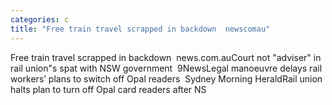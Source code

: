 ```yaml
---
categories: c
title: "Free train travel scrapped in backdown  newscomau"
---
```

Free train travel scrapped in backdown&nbsp;&nbsp;news.com.auCourt not "adviser" in rail union"s spat with NSW government&nbsp;&nbsp;9NewsLegal manoeuvre delays rail workers’ plans to switch off Opal readers&nbsp;&nbsp;Sydney Morning HeraldRail union halts plan to turn off Opal card readers after NS